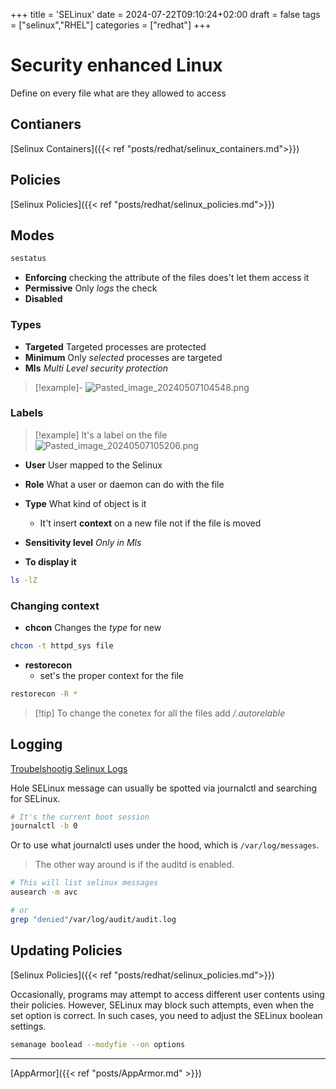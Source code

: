 +++
title = 'SELinux'
date = 2024-07-22T09:10:24+02:00
draft = false
tags = ["selinux","RHEL"]
categories = ["redhat"]
+++

# Security enhanced Linux
Define on every file what are they allowed to access 
## Contianers   
[Selinux Containers]({{< ref "posts/redhat/selinux_containers.md">}})


## Policies 
[Selinux Policies]({{< ref "posts/redhat/selinux_policies.md">}})

## Modes
```bash
sestatus
```
- **Enforcing** 
	 checking the attribute of the files does't let them access it 
- **Permissive** 
	Only *logs* the check 
- **Disabled**

### Types 
 
- **Targeted**
	Targeted processes are protected
- **Minimum** 
	Only *selected* processes are targeted
- **Mls** 
	*Multi Level security protection* 
>[!example]-
> ![Pasted_image_20240507104548.png](/Notes/Pasted_image_20240507104548.png)
### Labels
>[!example] It's a label on the file
>![Pasted_image_20240507105206.png](/Notes/Pasted_image_20240507105206.png)

- **User**
	User mapped to the Selinux 
- **Role**
	What a user or daemon can do with the file 
- **Type**
	What kind of object is it 
	-  It't insert  **context** on a new file not if the file is moved
- **Sensitivity level**
	 *Only in Mls* 

- **To display it**
 ```bash
 ls -lZ
```

### Changing context
- **chcon** 
	Changes the *type*  for new 

```bash
chcon -t httpd_sys file
```
- **restorecon**
	- set's the proper context for the file 

```bash
restorecon -R *
```

>[!tip] To change the conetex for all the files 
>add */.autorelable* 



## Logging


[Troubelshootig Selinux Logs](https://www.redhat.com/sysadmin/selinux-denial2)

Hole SELinux message can usually be spotted via journalctl and searching for SELinux.  

```bash
# It's the current boot session 
journalctl -b 0
```
Or to use what journalctl uses under the hood, which is `/var/log/messages`.  

>The other way around is if the auditd is enabled.

```bash 
# This will list selinux messages 
ausearch -m avc

# or 
grep "denied"/var/log/audit/audit.log

```

## Updating Policies

[Selinux Policies]({{< ref "posts/redhat/selinux_policies.md">}})

Occasionally, programs may attempt to access different user contents using their policies. However, SELinux may block such attempts, even when the set option is correct. In such cases, you need to adjust the SELinux boolean settings.


```bash
semanage boolead --modyfie --on options
```


---
[AppArmor]({{< ref "posts/AppArmor.md" >}})
